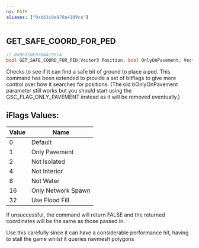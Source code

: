 ```yaml
---
ns: PATH
aliases: ["0xb61c8e878a4199ca"]
---
```

## GET_SAFE_COORD_FOR_PED

```c
// 0xB61C8E878A4199CA
bool GET_SAFE_COORD_FOR_PED(Vector3 Position, bool OnlyOnPavement, Vector3 ReturnSafePosition, int iFlags);
```

Checks to see if it can find a safe bit of ground to place a ped. This command has been extended to provide a set of bitflags to give more control over how it searches for positions. (The old bOnlyOnPavement parameter still works but you should start using the GSC_FLAG_ONLY_PAVEMENT instead as it will be removed eventually.)

## iFlags Values:
| Value | Name |
| --- | --- |
| 0 | Default |
| 1 | Only Pavement |
| 2 | Not Isolated |
| 4 | Not Interior |
| 8 | Not Water |
| 16 | Only Network Spawn |
| 32 | Use Flood Fill |


If unsuccessful, the command will return FALSE and the returned coordinates will be the same as those passed in.

Use this carefully since it can have a considerable performance hit, having to stall the game whilst it queries navmesh polygons

